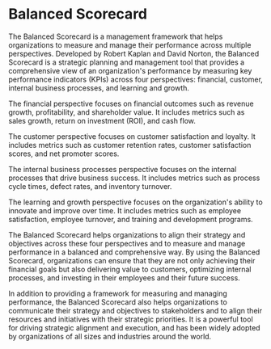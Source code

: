 # Balanced Scorecard

The Balanced Scorecard is a management framework that helps organizations to measure and manage their performance across multiple perspectives. Developed by Robert Kaplan and David Norton, the Balanced Scorecard is a strategic planning and management tool that provides a comprehensive view of an organization's performance by measuring key performance indicators (KPIs) across four perspectives: financial, customer, internal business processes, and learning and growth.

The financial perspective focuses on financial outcomes such as revenue growth, profitability, and shareholder value. It includes metrics such as sales growth, return on investment (ROI), and cash flow.

The customer perspective focuses on customer satisfaction and loyalty. It includes metrics such as customer retention rates, customer satisfaction scores, and net promoter scores.

The internal business processes perspective focuses on the internal processes that drive business success. It includes metrics such as process cycle times, defect rates, and inventory turnover.

The learning and growth perspective focuses on the organization's ability to innovate and improve over time. It includes metrics such as employee satisfaction, employee turnover, and training and development programs.

The Balanced Scorecard helps organizations to align their strategy and objectives across these four perspectives and to measure and manage performance in a balanced and comprehensive way. By using the Balanced Scorecard, organizations can ensure that they are not only achieving their financial goals but also delivering value to customers, optimizing internal processes, and investing in their employees and their future success.

In addition to providing a framework for measuring and managing performance, the Balanced Scorecard also helps organizations to communicate their strategy and objectives to stakeholders and to align their resources and initiatives with their strategic priorities. It is a powerful tool for driving strategic alignment and execution, and has been widely adopted by organizations of all sizes and industries around the world.
